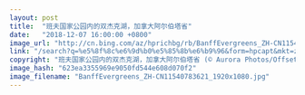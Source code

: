 ```yaml
---
layout: post
title:  "班夫国家公园内的双杰克湖，加拿大阿尔伯塔省"
date:   "2018-12-07 16:00:00 +0800"
image_url: "http://cn.bing.com/az/hprichbg/rb/BanffEvergreens_ZH-CN11540783621_1920x1080.jpg"
link: "/search?q=%e5%8f%8c%e6%9d%b0%e5%85%8b%e6%b9%96&form=hpcapt&mkt=zh-cn"
copyright: "班夫国家公园内的双杰克湖，加拿大阿尔伯塔省 (© Aurora Photos/Offset by Shutterstock)"
image_hash: "623ea3355969e9050fd544e608d070f2"
image_filename: "BanffEvergreens_ZH-CN11540783621_1920x1080.jpg"
---
```

